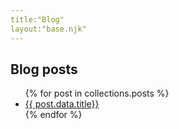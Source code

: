 ```yaml
---
title:"Blog"
layout:"base.njk"
---
```


## Blog posts

<ul>
{% for post in collections.posts %}
<li><a href="{{ post.url }}">{{ post.data.title}}</a></li>
{% endfor %}
</ul>
